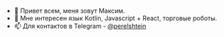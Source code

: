 - 👋 Привет всем, меня зовут Максим.
- 👀 Мне интересен язык Kotlin, Javascript + React, торговые роботы.
- 📫 Для контактов в Telegram - [@perelshtein](https://t.me/perelshtein)

<!---
perelshtein/perelshtein is a ✨ special ✨ repository because its `README.md` (this file) appears on your GitHub profile.
You can click the Preview link to take a look at your changes.
--->
